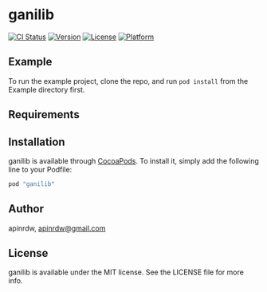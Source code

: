 # ganilib

[![CI Status](http://img.shields.io/travis/apinrdw/ganilib.svg?style=flat)](https://travis-ci.org/apinrdw/ganilib)
[![Version](https://img.shields.io/cocoapods/v/ganilib.svg?style=flat)](http://cocoapods.org/pods/ganilib)
[![License](https://img.shields.io/cocoapods/l/ganilib.svg?style=flat)](http://cocoapods.org/pods/ganilib)
[![Platform](https://img.shields.io/cocoapods/p/ganilib.svg?style=flat)](http://cocoapods.org/pods/ganilib)

## Example

To run the example project, clone the repo, and run `pod install` from the Example directory first.

## Requirements

## Installation

ganilib is available through [CocoaPods](http://cocoapods.org). To install
it, simply add the following line to your Podfile:

```ruby
pod "ganilib"
```

## Author

apinrdw, apinrdw@gmail.com

## License

ganilib is available under the MIT license. See the LICENSE file for more info.

